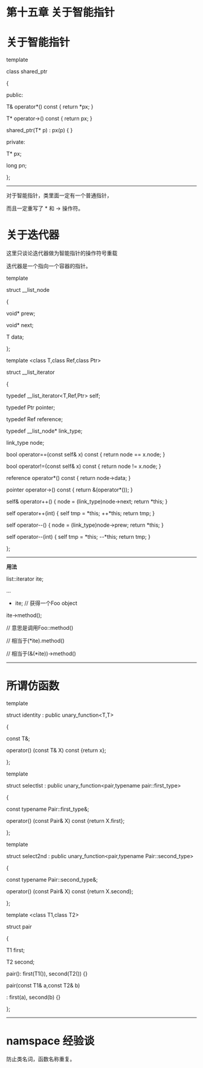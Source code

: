 # 第十五章 关于智能指针

# 关于智能指针

template <class T>

class shared_ptr

{

public:

T& operator*() const { return *px; }

T* operator->() const { return px; }

shared_ptr(T* p) : px(p) { }

private:

T* px;

long pn;

};

---

对于智能指针，类里面一定有一个普通指针，

而且一定重写了 * 和 -> 操作符。

# 关于迭代器

这里只谈论迭代器做为智能指针的操作符号重载

迭代器是一个指向一个容器的指针。

template <class T>

struct __list_node

{

void* prew;

void* next;

T data;

};

template <class T,class Ref,class Ptr>

struct __list_iterator

{

typedef __list_iterator<T,Ref,Ptr> self;

typedef Ptr pointer;

typedef Ref reference;

typedef __list_node<T>* link_type;

link_type node;

bool operator==(const self& x) const { return node == x.node; }

bool operator!=(const self& x) const { return node != x.node; }

reference operator*() const { return node->data; }

pointer operator->() const { return &(operator*()); }

self& operator++() { node = (link_type)node->next; return *this; }

self operator++(int) { self tmp = *this; ++*this; return tmp; }

self operator--() { node = (link_type)node->prew; return *this; }

self operator--(int) { self tmp = *this; --*this; return tmp; }

};

---

**用法**

list<Foo>::iterator ite;

...

- ite; // 获得一个Foo object

ite->method();

// 意思是调用Foo::method()

// 相当于(*ite).method()

// 相当于(&(*ite))->method()

---

# 所谓仿函数

template <class T>

struct identity : public unary_function<T,T>

{

const T&;

operator() (const T& X) const {return x};

};

template <class Pair>

struct selectlst : public unary_function<pair,typename pair::first_type>

{

const typename Pair::first_type&;

operator() (const Pair& X) const {return X.first};

};

template <class Pair>

struct select2nd : public unary_function<pair,typename Pair::second_type>

{

const typename Pair::second_type&;

operator() (const Pair& X) const {return X.second};

};

template <class T1,class T2>

struct pair

{

T1 first;

T2 second;

pair(): first(T1()), second(T2()) {}

pair(const T1& a,const T2& b)

: first(a), second(b) {}

};

---

# namspace 经验谈

防止类名词，函数名称重复。